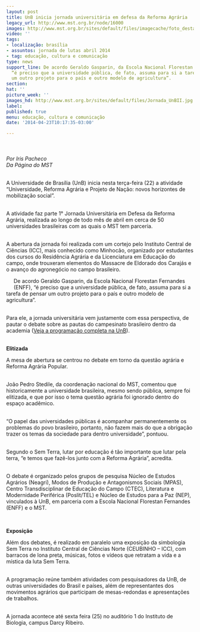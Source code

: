 ```yaml
---
layout: post
title: UnB inicia jornada universitária em defesa da Reforma Agrária
legacy_url: http://www.mst.org.br/node/16000
images: http://www.mst.org.br/sites/default/files/imagecache/foto_destaque/Jornada_UnBII.jpg
video: ''
tags:
- localização: brasília
- assuntos: jornada de lutas abril 2014
- tag: educação, cultura e comunicação
type: news
support_line: De acordo Geraldo Gasparin, da Escola Nacional Florestan Fernandes (ENFF),
  “é preciso que a universidade pública, de fato, assuma para si a tarefa de pensar
  um outro projeto para o país e outro modelo de agricultura”.
section: 
hat: ''
picture_week: ''
images_hd: http://www.mst.org.br/sites/default/files/Jornada_UnBII.jpg
label: 
published: true
menu: educação, cultura e comunicação
date: '2014-04-23T10:17:35-03:00'

---
```

<p class="MsoNormal"><em><img style="margin: 10px;" src="http://www.mst.org.br/sites/default/files/jornada_UnB.jpg" alt=""><br><br>Por Iris Pacheco<br></em><em>Da Página do MST<br></em>&nbsp;</p><p class="MsoNormal">A Universidade de Brasília (UnB) inicia nesta terça-feira (22) a atividade “Universidade, Reforma Agrária e Projeto de Nação: novos horizontes de mobilização social”.<br>&nbsp;</p><p class="MsoNormal">A atividade faz parte 1° Jornada Universitária em Defesa da Reforma Agrária, realizada ao longo de todo mês de abril em cerca de 50 universidades brasileiras com as quais o MST tem parceria.</p><p class="MsoNormal"><br>A abertura da jornada foi realizada com um cortejo pelo Instituto Central de Ciências (ICC), mais conhecido como Minhocão, organizado por estudantes dos cursos do Residência Agrária e da Licenciatura em Educação do campo, onde trouxeram elementos do Massacre de Eldorado dos Carajás e o avanço do agronegócio no campo brasileiro.</p><p><img style="margin: 10px; float: left;" src="http://www.mst.org.br/sites/default/files/cortejo2.jpg" alt=""></p><p class="MsoNormal">De acordo Geraldo Gasparin, da Escola Nacional Florestan Fernandes (ENFF), “é preciso que a universidade pública, de fato, assuma para si a tarefa de pensar um outro projeto para o país e outro modelo de agricultura”.</p><p class="MsoNormal"><br>Para ele, a jornada universitária vem justamente com essa perspectiva, de pautar o debate sobre as pautas do campesinato brasileiro dentro da academia (<a href="http://modosdeproducao.wordpress.com/2014/04/17/programacao-i-jornada-universidade-reforma-agraria-e-projeto-de-nacao-novos-horizontes-de-mobilizacao-social/" target="_blank">Veja a programação completa na UnB</a>).</p><p class="MsoNormal"><br> <strong>Elitizada</strong></p><p class="MsoNormal">A mesa de abertura se centrou no debate em torno da questão agrária e Reforma Agrária Popular.<br>&nbsp;</p><p class="MsoNormal">João Pedro Stedile, da coordenação nacional do MST, comentou que historicamente a universidade brasileira, mesmo sendo pública, sempre foi elitizada, e que por isso o tema questão agrária foi ignorado dentro do espaço acadêmico.</p><p class="MsoNormal"><br>“O papel das universidades públicas é acompanhar permanentemente os problemas do povo brasileiro, portanto, não fazem mais do que a obrigação trazer os temas da sociedade para dentro universidade”, pontuou.</p><p class="MsoNormal"><br>Segundo o Sem Terra, lutar por educação é tão importante que lutar pela terra, “e temos que fazê-los junto com a Reforma Agrária”, acredita.<br>&nbsp;</p><div><p class="MsoNormal">O debate é organizado pelos grupos de pesquisa Núcleo de Estudos Agrários (Neagri), Modos de Produção e Antagonismos Sociais (MPAS), Centro Transdisciplinar de Educação do Campo (CTEC), Literatura e Modernidade Periférica (Poslit/TEL) e Núcleo de Estudos para a Paz (NEP), vinculados à UnB, em parceria com a Escola Nacional Florestan Fernandes (ENFF) e o MST.</p><img style="margin: 10px; float: right;" src="http://www.mst.org.br/sites/default/files/barraca%20simbologia2.jpg" alt=""></div><div><br><p class="MsoNormal"><strong>Exposição</strong></p></div><div><p class="MsoNormal">Além dos debates, é realizado em paralelo uma exposição da simbologia Sem Terra no Instituto Central de Ciências Norte (CEUBINHO – ICC), com barracos de lona preta, músicas, fotos e vídeos que retratam a vida e a mística da luta Sem Terra.</p><p class="MsoNormal"><br>A programação reúne também atividades com pesquisadores da UnB, de outras universidades do Brasil e países, além de representantes dos movimentos agrários que participam de mesas-redondas e apresentações de trabalhos.</p><p><br>A jornada acontece até sexta feira (25) no auditório 1 do Instituto de Biologia, campus Darcy Ribeiro.</p><p>&nbsp;</p></div>
